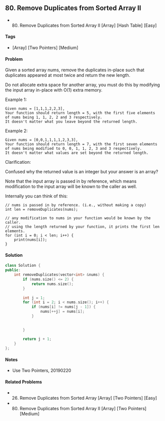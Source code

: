 ## 80. Remove Duplicates from Sorted Array II
- 80. Remove Duplicates from Sorted Array II [Array] [Hash Table] [Easy]

#### Tags
- [Array] [Two Pointers] [Medium]

#### Problem
Given a sorted array nums, remove the duplicates in-place such that duplicates appeared at most twice and return the new length.

Do not allocate extra space for another array, you must do this by modifying the input array in-place with O(1) extra memory.

Example 1:

    Given nums = [1,1,1,2,2,3],
    Your function should return length = 5, with the first five elements of nums being 1, 1, 2, 2 and 3 respectively.
    It doesn't matter what you leave beyond the returned length.

Example 2:

    Given nums = [0,0,1,1,1,1,2,3,3],
    Your function should return length = 7, with the first seven elements of nums being modified to 0, 0, 1, 1, 2, 3 and 3 respectively.
    It doesn't matter what values are set beyond the returned length.

Clarification:

Confused why the returned value is an integer but your answer is an array?

Note that the input array is passed in by reference, which means modification to the input array will be known to the caller as well.

Internally you can think of this:

    // nums is passed in by reference. (i.e., without making a copy)
    int len = removeDuplicates(nums);

    // any modification to nums in your function would be known by the caller.
    // using the length returned by your function, it prints the first len elements.
    for (int i = 0; i < len; i++) {
        print(nums[i]);
    }

#### Solution
``` C++
class Solution {
public:
    int removeDuplicates(vector<int> &nums) {
        if (nums.size() <= 2) {
            return nums.size();
        }
        
        int j = 1;
        for (int i = 2; i < nums.size(); i++) {
            if (nums[i] != nums[j - 1]) {
                nums[++j] = nums[i];
            }
            
            
        }
        
        return j + 1;
    }
};
```

#### Notes
- Use Two Pointers, 20190220

#### Related Problems
- 26. Remove Duplicates from Sorted Array [Array] [Two Pointers] [Easy]
- 80. Remove Duplicates from Sorted Array II [Array] [Two Pointers] [Medium]
